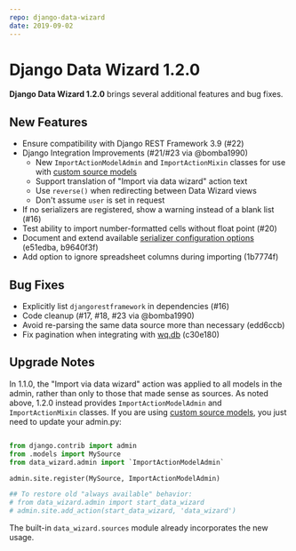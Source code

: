 ```yaml
---
repo: django-data-wizard
date: 2019-09-02
---
```


# Django Data Wizard 1.2.0

**Django Data Wizard 1.2.0** brings several additional features and bug fixes.

## New Features
 * Ensure compatibility with Django REST Framework 3.9 (#22)
 * Django Integration Improvements (#21/#23 via @bomba1990)
    * New `ImportActionModelAdmin` and `ImportActionMixin` classes for use with [custom source models]
    * Support translation of "Import via data wizard" action text
    * Use `reverse()` when redirecting between Data Wizard views
    * Don't assume `user` is set in request
 * If no serializers are registered, show a warning instead of a blank list (#16)
 * Test ability to import number-formatted cells without float point (#20)
 * Document and extend available [serializer configuration options](https://github.com/wq/django-data-wizard#serializer-options) (e51edba, b9640f3f)
 * Add option to ignore spreadsheet columns during importing (1b7774f)

## Bug Fixes
 * Explicitly list `djangorestframework` in dependencies (#16)
 * Code cleanup (#17, #18, #23 via @bomba1990)
 * Avoid re-parsing the same data source more than necessary (edd6ccb)
 * Fix pagination when integrating with [wq.db](https://wq.io/wq.db) (c30e180)

## Upgrade Notes

In 1.1.0, the "Import via data wizard" action was applied to all models in the admin, rather than only to those that made sense as sources.  As noted above, 1.2.0 instead provides `ImportActionModelAdmin` and `ImportActionMixin` classes.  If you are using [custom source models], you just need to update your admin.py:
```python

from django.contrib import admin
from .models import MySource
from data_wizard.admin import `ImportActionModelAdmin`

admin.site.register(MySource, ImportActionModelAdmin)

## To restore old "always available" behavior:
# from data_wizard.admin import start_data_wizard
# admin.site.add_action(start_data_wizard, 'data_wizard')
```

The built-in `data_wizard.sources` module already incorporates the new usage.

[custom source models]: https://github.com/wq/django-data-wizard#custom-data-sources